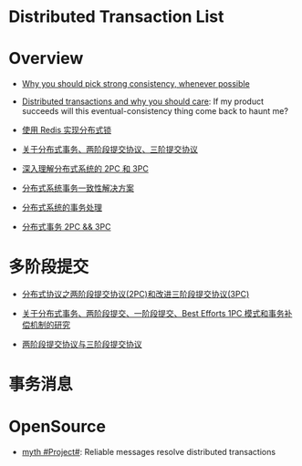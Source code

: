 # Distributed Transaction List

# Overview

- [Why you should pick strong consistency, whenever possible](https://parg.co/U8P)

- [Distributed transactions and why you should care](https://towardsdatascience.com/distributed-transactions-and-why-you-should-care-116b6da8d72): If my product succeeds will this eventual-consistency thing come back to haunt me?

- [使用 Redis 实现分布式锁](http://blog.jobbole.com/95211/)

- [关于分布式事务、两阶段提交协议、三阶提交协议](http://www.hollischuang.com/archives/681)

- [深入理解分布式系统的 2PC 和 3PC](http://www.hollischuang.com/archives/1580)

- [分布式系统事务一致性解决方案](http://www.infoq.com/cn/articles/solution-of-distributed-system-transaction-consistency)

- [分布式系统的事务处理](http://mp.weixin.qq.com/s?__biz=MzA4NDc2MDQ1Nw==&mid=2650238031&idx=1&sn=d7ba7844f15d587c83906aedd073748a&scene=0#wechat_redirect)

- [分布式事务 2PC && 3PC](http://int64.me/2016/%E5%88%86%E5%B8%83%E5%BC%8F%E4%BA%8B%E5%8A%A12PC%20&&%203PC.html)

# 多阶段提交

- [分布式协议之两阶段提交协议(2PC)和改进三阶段提交协议(3PC)](http://www.mamicode.com/info-detail-890945.html)

- [关于分布式事务、两阶段提交、一阶段提交、Best Efforts 1PC 模式和事务补偿机制的研究](http://blog.csdn.net/bluishglc/article/details/7612811)

- [两阶段提交协议与三阶段提交协议](http://www.tuicool.com/articles/mARV3u)

# 事务消息

# OpenSource

- [myth #Project#](https://github.com/dromara/myth): Reliable messages resolve distributed transactions
